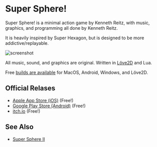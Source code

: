 # Super Sphere!

Super Sphere! is a minimal action game by Kenneth Reitz, with music, graphics, and programming all done by Kenneth Reitz. 

It is heavily inspired by Super Hexagon, but is designed to be more addictive/replayable.

![screenshot](https://d3vv6lp55qjaqc.cloudfront.net/items/0x1b2M0e3t1y0N1G1k0H/Screen%20Shot%202017-07-18%20at%2012.12.40%20PM.png?X-CloudApp-Visitor-Id=82d24e4c359857588fbbc6efe953451c&v=3f728fa9)

All music, sound, and graphics are original. Written in [Löve2D](http://love2d.org) and Lua. 

Free [builds are available](https://github.com/kennethreitz/super-sphere/releases) for MacOS, Android, Windows, and Löve2D.

## Official Relases

- [Apple App Store (iOS)](https://itunes.apple.com/us/app/super-sphere/id1261715303?mt=8) (Free!)
- [Google Play Store (Android)](https://play.google.com/store/apps/details?id=org.kennethreitz.supersphere.android&hl=en) (Free!)
- [itch.io](https://kennethreitz.itch.io/super-sphere) (Free!)

## See Also

- [Super Sphere II](https://github.com/kennethreitz/super-sphere2)
